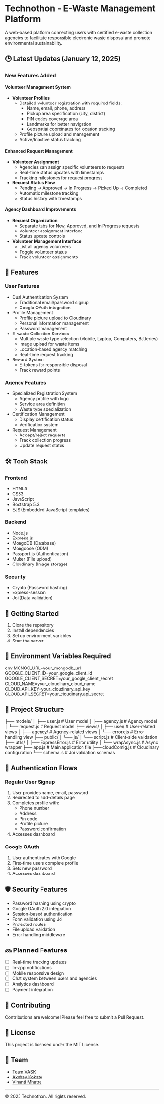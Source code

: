# Technothon - E-Waste Management Platform

A web-based platform connecting users with certified e-waste collection agencies to facilitate responsible electronic waste disposal and promote environmental sustainability.

## 🕒 Latest Updates (January 12, 2025)

### New Features Added

#### Volunteer Management System
- **Volunteer Profiles**
  - Detailed volunteer registration with required fields:
    - Name, email, phone, address
    - Pickup area specification (city, district)
    - PIN codes coverage area
    - Landmarks for better navigation
    - Geospatial coordinates for location tracking
  - Profile picture upload and management
  - Active/Inactive status tracking

#### Enhanced Request Management
- **Volunteer Assignment**
  - Agencies can assign specific volunteers to requests
  - Real-time status updates with timestamps
  - Tracking milestones for request progress
- **Request Status Flow**
  - Pending → Approved → In Progress → Picked Up → Completed
  - Automatic milestone tracking
  - Status history with timestamps

#### Agency Dashboard Improvements
- **Request Organization**
  - Separate tabs for New, Approved, and In Progress requests
  - Volunteer assignment interface
  - Status update controls
- **Volunteer Management Interface**
  - List all agency volunteers
  - Toggle volunteer status
  - Track volunteer assignments

## 🌟 Features

### User Features

- Dual Authentication System
  - Traditional email/password signup
  - Google OAuth integration
- Profile Management
  - Profile picture upload to Cloudinary
  - Personal information management
  - Password management
- E-waste Collection Services
  - Multiple waste type selection (Mobile, Laptop, Computers, Batteries)
  - Image upload for waste items
  - Location-based agency matching
  - Real-time request tracking
- Reward System
  - E-tokens for responsible disposal
  - Track reward points

### Agency Features

- Specialized Registration System
  - Agency profile with logo
  - Service area definition
  - Waste type specialization
- Certification Management
  - Display certification status
  - Verification system
- Request Management
  - Accept/reject requests
  - Track collection progress
  - Update request status

## 🛠️ Tech Stack

### Frontend

- HTML5
- CSS3
- JavaScript
- Bootstrap 5.3
- EJS (Embedded JavaScript templates)

### Backend

- Node.js
- Express.js
- MongoDB (Database)
- Mongoose (ODM)
- Passport.js (Authentication)
- Multer (File upload)
- Cloudinary (Image storage)

### Security

- Crypto (Password hashing)
- Express-session
- Joi (Data validation)

## 🚀 Getting Started

1. Clone the repository
2. Install dependencies
3. Set up environment variables
4. Start the server

## 🔐 Environment Variables Required

env
MONGO_URL=your_mongodb_url
GOOGLE_CLIENT_ID=your_google_client_id
GOOGLE_CLIENT_SECRET=your_google_client_secret
CLOUD_NAME=your_cloudinary_cloud_name
CLOUD_API_KEY=your_cloudinary_api_key
CLOUD_API_SECRET=your_cloudinary_api_secret

## 📁 Project Structure

├── models/
│ ├── user.js # User model
│ ├── agency.js # Agency model
│ └── request.js # Request model
├── views/
│ ├── user/ # User-related views
│ ├── agency/ # Agency-related views
│ └── error.ejs # Error handling view
├── public/
│ └── js/
│ └── script.js # Client-side validation
├── utils/
│ ├── ExpressError.js # Error utility
│ └── wrapAsync.js # Async wrapper
├── app.js # Main application file
├── cloudConfig.js # Cloudinary configuration
└── schema.js # Joi validation schemas

## 🔄 Authentication Flows

### Regular User Signup

1. User provides name, email, password
2. Redirected to add-details page
3. Completes profile with:
   - Phone number
   - Address
   - Pin code
   - Profile picture
   - Password confirmation
4. Accesses dashboard

### Google OAuth

1. User authenticates with Google
2. First-time users complete profile
3. Sets new password
4. Accesses dashboard

## 🛡️ Security Features

- Password hashing using crypto
- Google OAuth 2.0 integration
- Session-based authentication
- Form validation using Joi
- Protected routes
- File upload validation
- Error handling middleware

## 🔜 Planned Features

- [ ] Real-time tracking updates
- [ ] In-app notifications
- [ ] Mobile responsive design
- [ ] Chat system between users and agencies
- [ ] Analytics dashboard
- [ ] Payment integration

## 🤝 Contributing

Contributions are welcome! Please feel free to submit a Pull Request.

## 📝 License

This project is licensed under the MIT License.

## 👥 Team

- [Team VASK](https://github.com/akshay81k/Technothon)
- [Akshay Kokate](https://github.com/akshay81k)
- [Vinanti Mhatre](https://github.com/vinanti)

---

© 2025 Technothon. All rights reserved.
